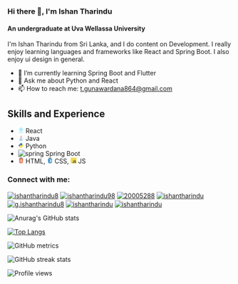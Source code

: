 ### Hi there 👋, I'm Ishan Tharindu
#### An undergraduate at Uva Wellassa University
I'm Ishan Tharindu from Sri Lanka, and I do content on Development. I really enjoy learning languages and frameworks like React and Spring Boot. I also enjoy ui design in general.

- 🌱 I’m currently learning Spring Boot and Flutter 
- 💬 Ask me about Python and React 
- 📫 How to reach me: t.gunawardana864@gmail.com 

## Skills and Experience
* <img src="https://raw.githubusercontent.com/devicons/devicon/master/icons/react/react-original-wordmark.svg" alt="react" width="13" height="13"/> React
* <img src="https://raw.githubusercontent.com/devicons/devicon/master/icons/java/java-original.svg" alt="java" width="13" height="13"/> Java
* <img src="https://raw.githubusercontent.com/devicons/devicon/master/icons/python/python-original.svg" alt="python" width="13" height="13"/> Python
* <img src="https://www.vectorlogo.zone/logos/springio/springio-icon.svg" alt="spring" width="13" height="13"/> Spring Boot
* <img src="https://raw.githubusercontent.com/devicons/devicon/master/icons/html5/html5-original-wordmark.svg" alt="html5" width="13" height="13"/> HTML, <img src="https://raw.githubusercontent.com/devicons/devicon/master/icons/css3/css3-original-wordmark.svg" alt="css3" width="13" height="13"/> CSS, <img src="https://raw.githubusercontent.com/devicons/devicon/master/icons/javascript/javascript-original.svg" alt="javascript" width="13" height="13"/> JS



<h3 align="left">Connect with me:</h3>
<p align="left">
<a href="https://twitter.com/ishantharindu8" target="blank"><img align="center" src="https://raw.githubusercontent.com/rahuldkjain/github-profile-readme-generator/master/src/images/icons/Social/twitter.svg" alt="ishantharindu8" height="30" width="40" /></a>
<a href="https://linkedin.com/in/ishantharindu" target="blank"><img align="center" src="https://raw.githubusercontent.com/rahuldkjain/github-profile-readme-generator/master/src/images/icons/Social/linked-in-alt.svg" alt="ishantharindu98" height="30" width="40" /></a>
<a href="https://stackoverflow.com/users/20005288" target="blank"><img align="center" src="https://raw.githubusercontent.com/rahuldkjain/github-profile-readme-generator/master/src/images/icons/Social/stack-overflow.svg" alt="20005288" height="30" width="40" /></a>
<a href="https://codesandbox.com/ishantharindu" target="blank"><img align="center" src="https://raw.githubusercontent.com/rahuldkjain/github-profile-readme-generator/master/src/images/icons/Social/codesandbox.svg" alt="ishantharindu" height="30" width="40" /></a>
<a href="https://fb.com/g.ishantharindu8" target="blank"><img align="center" src="https://raw.githubusercontent.com/rahuldkjain/github-profile-readme-generator/master/src/images/icons/Social/facebook.svg" alt="g.ishantharindu8" height="30" width="40" /></a>
<a href="https://www.hackerrank.com/ishantharindu" target="blank"><img align="center" src="https://raw.githubusercontent.com/rahuldkjain/github-profile-readme-generator/master/src/images/icons/Social/hackerrank.svg" alt="ishantharindu" height="30" width="40" /></a>
<a href="https://www.leetcode.com/ishantharindu" target="blank"><img align="center" src="https://raw.githubusercontent.com/rahuldkjain/github-profile-readme-generator/master/src/images/icons/Social/leet-code.svg" alt="ishantharindu" height="30" width="40" /></a>
</p>


![Anurag's GitHub stats](https://github-readme-stats.vercel.app/api?username=GITGunawardhana&show_icons=true&theme=darcula )

[![Top Langs](https://github-readme-stats.vercel.app/api/top-langs/?username=GITGunawardhana&layout=compact&theme=darcula)](https://github.com/anuraghazra/github-readme-stats)

![GitHub metrics](https://metrics.lecoq.io/GITGunawardhana)  

![GitHub streak stats](https://github-readme-streak-stats.herokuapp.com/?user=GITGunawardhana&theme=darcula)  

![Profile views](https://gpvc.arturio.dev/GITGunawardhana)  
